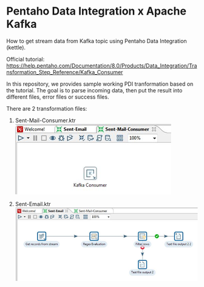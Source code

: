 # Pentaho Data Integration x Apache Kafka

How to get stream data from Kafka topic using Pentaho Data Integration (kettle).

Official tutorial: https://help.pentaho.com/Documentation/8.0/Products/Data_Integration/Transformation_Step_Reference/Kafka_Consumer

In this repository, we provides sample working PDI tranformation based on the tutorial. The goal is to parse incoming data, then put the result into different files, error files or success files.

There are 2 transformation files:
1. Sent-Mail-Consumer.ktr
![Alt text](Sent-Mail-Consumer.JPG?raw=true "Sent-Mail-Consumer Transformation")

2. Sent-Email.ktr
![Alt text](Sent-Email.JPG?raw=true "Sent-Email Transformation")

